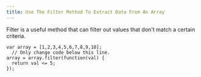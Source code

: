 ```yaml
---
title: Use The Filter Method To Extract Data From An Array
---
```

Filter is a useful method that can filter out values that don't match a certain criteria.

    var array = [1,2,3,4,5,6,7,8,9,10];
      // Only change code below this line.
    array = array.filter(function(val) {
      return val <= 5;
    });